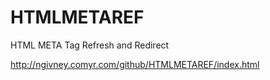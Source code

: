 # HTMLMETAREF
HTML META Tag Refresh and Redirect

http://ngivney.comyr.com/github/HTMLMETAREF/index.html
